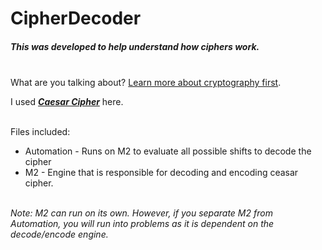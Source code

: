 # CipherDecoder
##### This was developed to help understand how ciphers work.

\
What are you talking about? [Learn more about cryptography first](https://www.youtube.com/watch?v=-yFZGF8FHSg).

I used [**_Caesar Cipher_**](https://www.sciencedirect.com/topics/computer-science/caesar-cipher) here. 

\
Files included:

-    Automation - Runs on M2 to evaluate all possible shifts to decode the cipher
-    M2 - Engine that is responsible for decoding and encoding ceasar cipher.

\
*Note: M2 can run on its own. However, if you separate M2 from Automation, you will run into problems as it is dependent on the decode/encode engine.*
